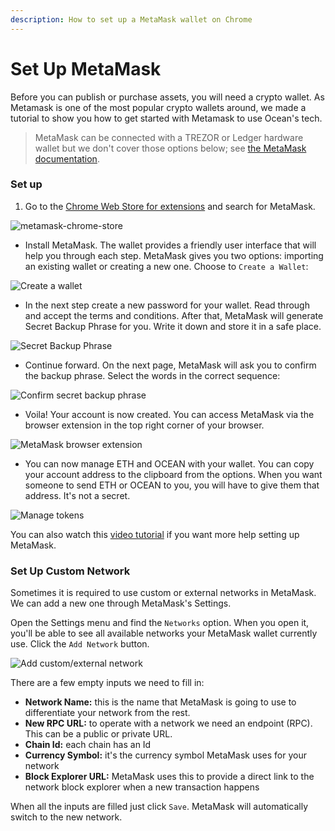 ```yaml
---
description: How to set up a MetaMask wallet on Chrome
---
```


# Set Up MetaMask

Before you can publish or purchase assets, you will need a crypto wallet. As Metamask is one of the most popular crypto wallets around, we made a tutorial to show you how to get started with Metamask to use Ocean's tech.

> MetaMask can be connected with a TREZOR or Ledger hardware wallet but we don't cover those options below; see [the MetaMask documentation](https://metamask.zendesk.com/hc/en-us/articles/360020394612-How-to-connect-a-Trezor-or-Ledger-Hardware-Wallet).

### Set up

1. Go to the [Chrome Web Store for extensions](https://chrome.google.com/webstore/category/extensions) and search for MetaMask.

![metamask-chrome-store](<../../.gitbook/assets/wallet/metamask-chrome-extension (2).png>)

* Install MetaMask. The wallet provides a friendly user interface that will help you through each step. MetaMask gives you two options: importing an existing wallet or creating a new one. Choose to `Create a Wallet`:

![Create a wallet](<../../.gitbook/assets/wallet/create-new-metamask-wallet (2).png>)

* In the next step create a new password for your wallet. Read through and accept the terms and conditions. After that, MetaMask will generate Secret Backup Phrase for you. Write it down and store it in a safe place.

![Secret Backup Phrase](<../../.gitbook/assets/wallet/secret-backup-phrase (2).png>)

* Continue forward. On the next page, MetaMask will ask you to confirm the backup phrase. Select the words in the correct sequence:

![Confirm secret backup phrase](<../../.gitbook/assets/wallet/confirm-backup-phrase (2).png>)

* Voila! Your account is now created. You can access MetaMask via the browser extension in the top right corner of your browser.

![MetaMask browser extension](<../../.gitbook/assets/wallet/metamask-browser-extension (2).png>)

* You can now manage ETH and OCEAN with your wallet. You can copy your account address to the clipboard from the options. When you want someone to send ETH or OCEAN to you, you will have to give them that address. It's not a secret.

![Manage tokens](<../../.gitbook/assets/wallet/manage-tokens (2).png>)

You can also watch this [video tutorial](https://www.youtube.com/playlist?list=PL\_dn0wVs9kWolBCbtHaFxsi408cumOeth) if you want more help setting up MetaMask.

### Set Up Custom Network

Sometimes it is required to use custom or external networks in MetaMask. We can add a new one through MetaMask's Settings.

Open the Settings menu and find the `Networks` option. When you open it, you'll be able to see all available networks your MetaMask wallet currently use. Click the `Add Network` button.

![Add custom/external network](<../../.gitbook/assets/wallet/metamask-add-network (2).png>)

There are a few empty inputs we need to fill in:

* **Network Name:** this is the name that MetaMask is going to use to differentiate your network from the rest.
* **New RPC URL:** to operate with a network we need an endpoint (RPC). This can be a public or private URL.
* **Chain Id:** each chain has an Id
* **Currency Symbol:** it's the currency symbol MetaMask uses for your network
* **Block Explorer URL:** MetaMask uses this to provide a direct link to the network block explorer when a new transaction happens

When all the inputs are filled just click `Save`. MetaMask will automatically switch to the new network.

